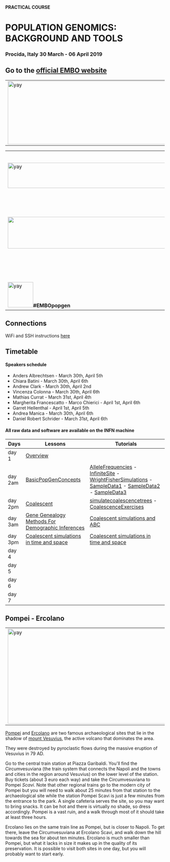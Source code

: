 #### PRACTICAL COURSE

# POPULATION GENOMICS: BACKGROUND AND TOOLS
### Procida, Italy 30 March - 06 April 2019

## Go to the [official EMBO website](http://meetings.embo.org/event/19-population-genomics)


<table style="width:100%">
   <tr>
     <td><img src="./img/popgenlogo.png" alt="yay" height="200" width="700"></td>
     <tr/>
</table>


<table width="700">
   <tr>
   <td><a href="https://elixir-iib-training.github.io/website/"><img src="./img/logos/logo_iib.png" alt="yay" height="80" width="700"></a></td>
   <td></td>
   <td><a href="https://www.elixir-europe.org/about-us/how-funded/eu-projects/excelerate"><img src="./img/logos/Logo_excelerate_whitebackground.png" alt="yay" height="80" width="300"></a></td>
   <td width="30"></td>
     <td><a href="http://www.igb.cnr.it/"><img src="./img/logos/IGB-logo.jpg" alt="cnr" height="150" width="550"></a></td>
      </tr>
      <tr>
      <td><a href="http://www.genomix4life.com/it/"><img src="./img/logos/Logo_genomix4life.png" height="100" width="500"></a></td>
      <td width="100"></td>
      <td align="right"><a href="http://meetings.embo.org/event/19-population-genomics/"><img src="./img/logos/EMBO.gif" alt="yay" height="200" width="850"></a></td>
      <td width="100"></td>
        <td align="right"><a href="http://home.infn.it/en/"><img src="./img/logos/Logo_INFN.png" alt="yay" height="100" width="150"></a></td>          
        </tr>
        <tr height="50"></tr>
   <tr>
    <td colspan="4"><img src="./img/tw.png" alt="yay" height="80" width="80"><b>#EMBOpopgen</b></td>    
   </tr>
</table>



## Connections
WiFi and SSH instructions [here](WiFi-SSHinstruction.md)

## Timetable

#### Speakers schedule
- Anders Albrechtsen - March 30th, April 5th  
- Chiara Batini - March 30th, April 6th 
- Andrew Clark - March 30th, April 2nd 
- Vincenza Colonna - March 30th, April 6th 
- Mathias Currat - March 31st, April 4th 
- Margherita Francescatto - Marco Chierici  - April 1st, April 6th 
- Garret Hellenthal - April 1st, April 5th 
- Andrea Manica - March 30th, April 6th 
- Daniel Robert Schrider - March 31st, April 6th


#### All raw data and software are available on the INFN machine

Days |Lessons  | Tutorials |
------------ | ------------- | ------------- |
day 1 | [Overview](day2/clark/EMBOClarkOverview.pdf)  ||
day 2am | [BasicPopGenConcepts](day2/clark/EMBOpopgenForcesCLARK.pdf)  |[AlleleFrequencies](day2/clark/AlleleFreqDyn.txt) - [InfiniteSite](day2/clark/InfiniteSites.txt) - [WrightFisherSimulations](day2/clark/WrightFisherSim.txt) - [SampleData1](day2/clark/SampleData1.txt) - [SampleData2](day2/clark/SampleData2.txt) -  [SampleData3](day2/clark/SampleData3.txt) |
day 2pm |[Coalescent](day2/clark/EMBO-Coalescent.pdf) |[simulatecoalescencetrees](day2/clark/simulatecoalescencetrees.txt) - [CoalescenceExercises](day2/clark/CoalescenceExercises2019.docx) |
day 3am |[Gene Genealogy Methods For Demographic Inferences](day3/currat/MatCurrat_PopGen_19-Gene-GenealogyMethodsForDemographicInferences-slides.pdf)|[Coalescent simulations and ABC](day3/currat/EmboPopGen_MatCurrat_Morning_Practicals_19.pdf)|
day 3pm |[Coalescent simulations in time and space](day3/currat/MatCurrat_PopGen_19-CoalescentSimulationsInTimeAndSpace-slides.pdf)|[Coalescent simulations in time and space](day3/currat/EmboPopGen_MatCurrat_Afternoon_Practicals_19.pdf)|
day 4 |||
day 5 |||
day 6 |||
day 7 |||



## Pompei - Ercolano


<table style="width:100%">
   <tr>
     <td><img src="./img/pompei1.jpg" alt="yay" height="300" width="600"></td>
     <tr/>
</table>


[Pompei](https://en.wikipedia.org/wiki/Pompeii) and [Ercolano](https://en.wikipedia.org/wiki/Ercolano) are two famous archaeological sites that lie in the shadow of [mount Vesuvius](https://en.wikipedia.org/wiki/Mount_Vesuvius), the active volcano that dominates the area.

They were destroyed by pyroclastic flows during the massive eruption of Vesuvius in 79 AD.

Go to the central train station at Piazza Garibaldi. You'll find the Circumvesuviana (the train system that connects the Napoli and the towns and cities in the region around Vesuvius) on the lower level of the station. Buy tickets (about 3 euro each way) and take the Circumvesuviana to Pompei _Scavi_. Note that other regional trains go to the modern city of Pompei but you will need to walk about 25 minutes from that station to the archaeological site while the station Pompei Scavi is just a few minutes from the entrance to the park. A single cafeteria serves the site, so you may want to bring snacks. It can be hot and there is virtually no shade, so dress accordingly. Pompei is a vast ruin, and a walk through most of it should take at least three hours.

Ercolano lies on the same train line as Pompei, but is closer to Napoli. To get there, leave the Circumvesuviana at Ercolano Scavi, and walk down the hill towards the sea for about ten minutes. Ercolano is much smaller than Pompei, but what it lacks in size it makes up in the quality of its preservation. It is possible to visit both sites in one day, but you will probably want to start early.

